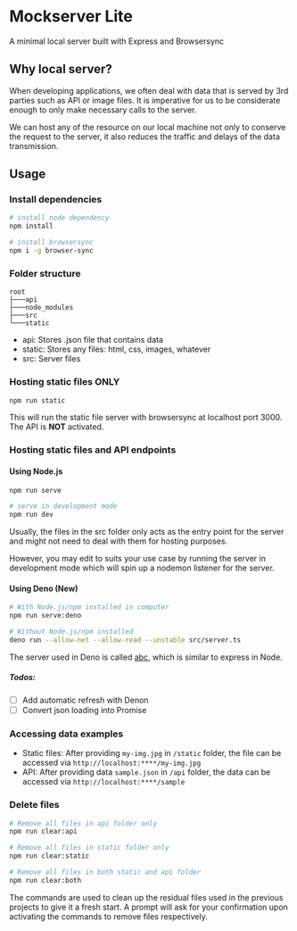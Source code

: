 # Mockserver Lite

A minimal local server built with Express and Browsersync

## Why local server?

When developing applications, we often deal with data that is served by 3rd parties such as API or image files. It is imperative for us to be considerate enough to only make necessary calls to the server.

We can host any of the resource on our local machine not only to conserve the request to the server, it also reduces the traffic and delays of the data transmission.

## Usage

### Install dependencies

```sh
# install node dependency
npm install

# install browsersync
npm i -g browser-sync
```

### Folder structure

```
root
├───api
├───node_modules
├───src
└───static
```

- api: Stores .json file that contains data
- static: Stores any files: html, css, images, whatever
- src: Server files

### Hosting static files ONLY

```sh
npm run static
```

This will run the static file server with browsersync at localhost port 3000. The API is **NOT** activated.

### Hosting static files and API endpoints

#### Using Node.js

```sh
npm run serve

# serve in development mode
npm run dev
```

Usually, the files in the src folder only acts as the entry point for the server and might not need to deal with them for hosting purposes.

However, you may edit to suits your use case by running the server in development mode which will spin up a nodemon listener for the server.

#### Using Deno (New)

```sh
# With Node.js/npm installed in computer
npm run serve:deno

# Without Node.js/npm installed
deno run --allow-net --allow-read --unstable src/server.ts
```

The server used in Deno is called [abc](https://deno.land/x/abc@v1.3.3), which is similar to express in Node.

##### Todos:

- [ ] Add automatic refresh with Denon
- [ ] Convert json loading into Promise

### Accessing data examples

- Static files: After providing `my-img.jpg` in `/static` folder, the file can be accessed via `http://localhost:****/my-img.jpg`
- API: After providing data `sample.json` in `/api` folder, the data can be accessed via `http://localhost:****/sample`

### Delete files

```sh
# Remove all files in api folder only
npm run clear:api

# Remove all files in static folder only
npm run clear:static

# Remove all files in both static and api folder
npm run clear:both
```

The commands are used to clean up the residual files used in the previous projects to give it a fresh start. A prompt will ask for your confirmation upon activating the commands to remove files respectively.
